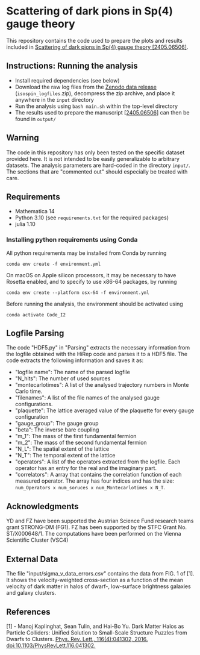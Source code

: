 # Scattering of dark pions in Sp(4) gauge theory
This repository contains the code used to prepare the plots and results included in [Scattering of dark pions in Sp(4) gauge theory [2405.06506]](https://arxiv.org/abs/2405.06506v1).

## Instructions: Running the analysis
- Install required dependencies (see below)
- Download the raw log files from the [Zenodo data release](10.5281/zenodo.12920978) (`isospin_logfiles`.zip), decompress the zip archive, and place it anywhere in the `input` directory
- Run the analysis using `bash main.sh` within the top-level directory
- The results used to prepare the manuscript [[2405.06506]](https://arxiv.org/abs/2405.06506v1) can then be found in `output/`

## Warning

The code in this repository has only been tested on the specific dataset provided here. It is not intended to be easily generalizable to arbitrary datasets. The analysis parameters are hard-coded in the directory `input/`.
The sections that are "commented out" should especially be treated with care.

## Requirements
- Mathematica 14
- Python 3.10 (see `requirements.txt` for the required packages)
- julia 1.10


### Installing python requirements using Conda

All python requirements may be installed from Conda by running

    conda env create -f environment.yml

On macOS on Apple silicon processors, it may be necessary to have Rosetta enabled, and to specify to use x86-64 packages, by running

    conda env create --platform osx-64 -f environment.yml

Before running the analysis,
the environment should be activated using

    conda activate Code_I2

## Logfile Parsing

The code "HDF5.py" in "Parsing" extracts the necessary information from the logfile obtained with the HiRep code and parses it to a HDF5 file. The code extracts the following information and saves it as:

- "logfile name": The name of the parsed logfile 
- "N_hits": The number of used sources
- "montecarlotimes": A list of the analysed trajectory numbers in Monte Carlo time.
- "filenames": A list of the file names of the analysed gauge configurations.
- "plaquette": The lattice averaged value of the plaquette for every gauge configuration
- "gauge_group": The gauge group
- "beta": The inverse bare coupling
- "m_1": The mass of the first fundamental fermion
- "m_2": The mass of the second fundamental fermion
- "N_L": The spatial extent of the lattice
- "N_T": The temporal extent of the lattice
- "operators": A list of the operators extracted from the logfile. Each operator has an entry for the real and the imaginary part.
- "correlators": A array that contains the correlation function of each measured operator. The array has four indices and has the size: ```num_Operators x num_soruces x num_Montecarlotimes x N_T```.

## Acknowledgments

YD and FZ have been supported the Austrian Science Fund research teams grant STRONG-DM (FG1). FZ has been supported by the STFC Grant No. ST/X000648/1. The computations have been performed on the Vienna Scientific Cluster (VSC4)

## External Data

The file "input/sigma_v_data_errors.csv" contains the data from FIG. 1 of [1]. It shows the velocity-weighted cross-section as a function of the mean velocity of dark matter in halos of dwarf-, low-surface brightness galaxies and galaxy clusters.

## References

[1] - Manoj Kaplinghat, Sean Tulin, and Hai-Bo Yu. Dark Matter Halos as Particle Colliders: Unified Solution to Small-Scale Structure Puzzles from Dwarfs to Clusters. [Phys. Rev. Lett., 116(4):041302, 2016. doi:10.1103/PhysRevLett.116.041302.](http://doi.org/10.1103/PhysRevLett.116.041302)
